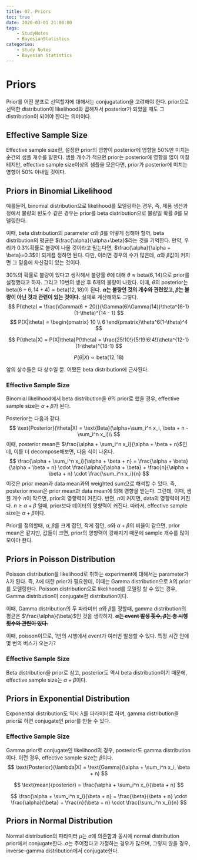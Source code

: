 ```yaml
---
title: 07. Priors
toc: true
date: 2020-03-01 21:08:00
tags:
	- StudyNotes
	- BayesianStatistics
categories:
	- Study Notes
	- Bayesian Statistics
---
```


# Priors



Prior를 어떤 분포로 선택할지에 대해서는 conjugatation을 고려해야 한다. prior으로 선택한 distribution이 likelihood와 곱해져서 posterior가 되었을 때도 그 distribution이 되어야 한다는 의미이다.



## Effective Sample Size

Effective sample size란, 설정한 prior의 영향이 posterior에 영향을 50%만 미치는 순간의 샘플 개수를 말한다. 샘플 개수가 적으면 prior는 posterior에 영향을 많이 미칠 테지만, effective sample size이상의 샘플을 모은다면, prior가 posterior에 미치는 영향이 50% 이내일 것이다.



## Priors in Binomial Likelihood

예를들어, binomial distribution으로 likelihood를 모델링하는 경우, 즉, 제품 생산과정에서 불량의 빈도수 같은 경우는 prior를 beta distribution으로 불량일 확률 $\theta$를 모델링한다.

이때, beta distribution의 parameter $\alpha$와 $\beta$를 어떻게 정해야 할까, beta distribution의 평균은 $\frac{\alpha}{\alpha+\beta}$라는 것을 기억한다. 만약, 우리가 0.3%확률로 불량이 나올 것이라고 믿는다면, $\frac{\alpha}{\alpha + \beta}=0.3$이 되게끔 정하면 된다. 다만, 이러면 경우의 수가 많은데, $\alpha$와 $\beta$값이 커지면 그 믿음에 자신감이 있는 것이다.



30%의 확률로 불량이 있다고 생각해서 불량률 $\theta$에 대해 $\theta \approx \text{beta}(6, 14)$으로 prior를 설정했다고 하자. 그리고 10번의 생산 후 6개의 불량이 나왔다. 이때, $\theta$의 posterior는 $\text{beta}(6+6, 14+4) = \text{beta}(12, 18)$이 된다. **$\alpha$는 불량인 것의 개수와 관련있고, $\beta$는 불량이 아닌 것과 관련이 있는 것이다.** 실제로 계산해봐도 그렇다.
$$
P(\theta) = \frac{\Gamma(6 + 20)}{\Gamma(6)\Gamma(14)}\theta^{6-1}(1-\theta)^{14 - 1} 
$$
$$
P(X|\theta) = \begin{pmatrix} 10 \\ 6 \end{pmatrix}\theta^6(1-\theta)^4
$$


$$
P(\theta|X) = P(X|\theta)P(\theta) = \frac{25!10!}{5!19!6!4!}\theta^{12-1}(1-\theta)^{18-1}
$$

$$
P(\theta|X) \propto \text{beta}(12, 18)
$$





앞의 상수들은 다 상수일 뿐. 어쨌든 beta distribution에 근사된다.



### Effective Sample Size

Binomial likelihood에서 beta distribution을 $\theta$의 prior로 했을 경우, effective sample size는 $\alpha+\beta$가 된다.

Posterior는 다음과 같다.
$$
\text{Posterior}(\theta|X) = \text{Beta}(\alpha+\sum_i^n x_i, \beta + n - \sum_i^n x_i)\\
$$
이때, posterior mean은 $\frac{\alpha + \sum_i^n x_i}{\alpha + \beta + n}$인데, 이를 더 decompose해보면, 다음 식이 나온다.
$$
\frac{\alpha + \sum_i^n x_i}{\alpha + \beta + n} = \frac{\alpha + \beta}{\alpha + \beta + n} \cdot \frac{\alpha}{\alpha + \beta} + \frac{n}{\alpha + \beta + n} \cdot \frac{\sum_i^n x_i}{n}
$$
이것은 prior mean과 data mean과의 weighted sum으로 해석할 수 있다. 즉, posterior mean은 prior mean과 data mean에 의해 영향을 받는다. 그런데, 이때, 샘플 개수 $n$이 작으면, prior의 영향력이 커진다. 반면, $n$이 커지면, data의 영향력이 커진다. $n \geq \alpha+\beta$ 일때, prior보다 데이터의 영향력이 커진다. 따라서, effective sample size는 $\alpha + \beta$이다.

Prior를 정의할때, $\alpha, \beta$를 크게 잡던, 작게 잡던, $\alpha$와 $\alpha+\beta$의 비율이 같으면, prior mean은 같지만, 값들이 크면, prior의 영향력이 강해지기 때문에 sample 개수를 많이 모아야 한다.



## Priors in Poisson Distribution

Poisson distribution을 likelihood로 취하는 experiment에 대해서는 parameter가 $\lambda$가 된다. 즉, $\lambda$에 대한 prior가 필요한데, 이때는 Gamma distribution으로 $\lambda$의 prior를 모델링한다. Poisson distribution으로 likelihood를 모델링 할 수 있는 경우, Gamma distribution이 conjugate한 distribution이다.

이때, Gamma distribution의 두 파라미터 $\alpha$와 $\beta$를 정할때, gamma distribution의 평균은 $\frac{\alpha}{\beta}$인 것을 생각하자. **~~$\alpha$는 event 발생 횟수, $\beta$는 총 시행 횟수와 관련이 있다.~~**

이때, poisson이므로, 1번의 시행에서 event가 여러번 발생할 수 있다. 특정 시간 안에 몇 번의 버스가 오는가?



### Effective Sample Size

Beta distribution을 prior로 삼고, posterior도 역시 beta distribution이기 때문에, effective sample size는 $\alpha+\beta$이다.



## Priors in Exponential Distribution

Exponential distribution도 역시 $\lambda$를 파라미터로 하며, gamma distribution을 prior로 하면 conjugate인 prior를 만들 수 있다.



### Effective Sample Size

Gamma prior로 conjugate인 likelihood의 경우, posterior도 gamma distribution이다. 이런 경우, effective sample size는 $\beta$이다.
$$
\text{Posterior}(\lambda|X) = \text{Gamma}(\alpha + \sum_i^n x_i, \beta + n)
$$

$$
\text{mean}(posterior) = \frac{\alpha + \sum_i^n x_i}{\beta + n}
$$

$$
\frac{\alpha + \sum_i^n x_i}{\beta + n} = \frac{\beta}{\beta + n} \cdot \frac{\alpha}{\beta} + \frac{n}{\beta + n} \cdot \frac{\sum_i^n x_i}{n}
$$




## Priors in Normal Distribution

Normal distribution의 파라미터 $\mu$는 $\sigma$에 의존함과 동시에 normal distribution prior에서 conjugate한다. $\sigma$는 주어젔다고 가정하는 경우가 많으며, 그렇지 않을 경우, inverse-gamma distribution에서 conjugate한다.



